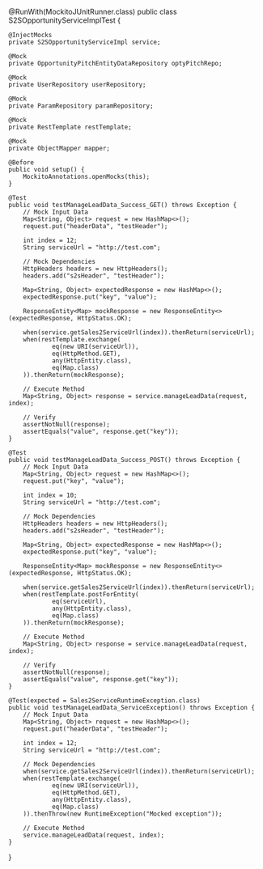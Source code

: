 @RunWith(MockitoJUnitRunner.class)
public class S2SOpportunityServiceImplTest {

    @InjectMocks
    private S2SOpportunityServiceImpl service;

    @Mock
    private OpportunityPitchEntityDataRepository optyPitchRepo;

    @Mock
    private UserRepository userRepository;

    @Mock
    private ParamRepository paramRepository;

    @Mock
    private RestTemplate restTemplate;

    @Mock
    private ObjectMapper mapper;

    @Before
    public void setup() {
        MockitoAnnotations.openMocks(this);
    }

    @Test
    public void testManageLeadData_Success_GET() throws Exception {
        // Mock Input Data
        Map<String, Object> request = new HashMap<>();
        request.put("headerData", "testHeader");

        int index = 12;
        String serviceUrl = "http://test.com";

        // Mock Dependencies
        HttpHeaders headers = new HttpHeaders();
        headers.add("s2sHeader", "testHeader");

        Map<String, Object> expectedResponse = new HashMap<>();
        expectedResponse.put("key", "value");

        ResponseEntity<Map> mockResponse = new ResponseEntity<>(expectedResponse, HttpStatus.OK);

        when(service.getSales2ServiceUrl(index)).thenReturn(serviceUrl);
        when(restTemplate.exchange(
                eq(new URI(serviceUrl)),
                eq(HttpMethod.GET),
                any(HttpEntity.class),
                eq(Map.class)
        )).thenReturn(mockResponse);

        // Execute Method
        Map<String, Object> response = service.manageLeadData(request, index);

        // Verify
        assertNotNull(response);
        assertEquals("value", response.get("key"));
    }

    @Test
    public void testManageLeadData_Success_POST() throws Exception {
        // Mock Input Data
        Map<String, Object> request = new HashMap<>();
        request.put("key", "value");

        int index = 10;
        String serviceUrl = "http://test.com";

        // Mock Dependencies
        HttpHeaders headers = new HttpHeaders();
        headers.add("s2sHeader", "testHeader");

        Map<String, Object> expectedResponse = new HashMap<>();
        expectedResponse.put("key", "value");

        ResponseEntity<Map> mockResponse = new ResponseEntity<>(expectedResponse, HttpStatus.OK);

        when(service.getSales2ServiceUrl(index)).thenReturn(serviceUrl);
        when(restTemplate.postForEntity(
                eq(serviceUrl),
                any(HttpEntity.class),
                eq(Map.class)
        )).thenReturn(mockResponse);

        // Execute Method
        Map<String, Object> response = service.manageLeadData(request, index);

        // Verify
        assertNotNull(response);
        assertEquals("value", response.get("key"));
    }

    @Test(expected = Sales2ServiceRuntimeException.class)
    public void testManageLeadData_ServiceException() throws Exception {
        // Mock Input Data
        Map<String, Object> request = new HashMap<>();
        request.put("headerData", "testHeader");

        int index = 12;
        String serviceUrl = "http://test.com";

        // Mock Dependencies
        when(service.getSales2ServiceUrl(index)).thenReturn(serviceUrl);
        when(restTemplate.exchange(
                eq(new URI(serviceUrl)),
                eq(HttpMethod.GET),
                any(HttpEntity.class),
                eq(Map.class)
        )).thenThrow(new RuntimeException("Mocked exception"));

        // Execute Method
        service.manageLeadData(request, index);
    }
}
